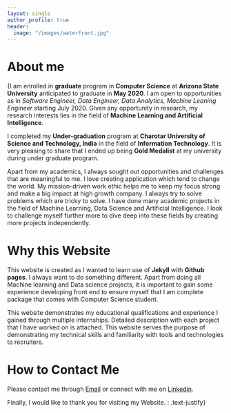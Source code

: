 ```yaml
---
layout: single
author_profile: true
header:
  image: "/images/waterfront.jpg"
---
```


# About me
{I am enrolled in **graduate** program in **Computer Science** at **Arizona State University** anticipated to graduate in **May 2020**. I am open to opportunities as in *Software Engineer, Data Engineer, Data Analytics, Machine Leaning Engineer* starting July 2020. Given any opportunity in research, my research interests lies in the field of **Machine Learning and Artificial Intelligence**.

I completed my **Under-graduation** program at **Charotar University of Science and Technology, India** in the field of **Information Technology**. It is very pleasing to share that I ended up being **Gold Medalist** at my university during under graduate program.

Apart from my academics, I always sought out opportunities and challenges that are meaningful to me. I love creating application which tend to change the world. My mission-driven work ethic helps me to keep my focus strong and make a big impact at high growth company. I always try to solve problems which are tricky to solve. I have done many academic projects in the field of Machine Learning, Data Science and Artificial Intelligence. I look to challenge myself further more to dive deep into these fields by creating more projects independently.

# Why this Website
This website is created as I wanted to learn use of **Jekyll** with **Github pages**. I always want to do something different. Apart from doing all Machine learning and Data science projects, it is important to gain some experience developing front end to ensure myself that I am complete package that comes with Computer Science student.

This website demonstrates my educational qualifications and experience I gained through multiple internships. Detailed description with each project that I have worked on is attached. This website serves the purpose of demonstrating my technical skills and familiarity with tools and technologies to recruiters.

# How to Contact Me
Please contact me through [Email](mailto:tpshah2@asu.edu) or connect with me on [Linkedin](https://www.linkedin.com/in/tirthshah08).

Finally, I would like to thank you for visiting my Website. : .text-justify}
